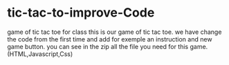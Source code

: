# tic-tac-to-improve-Code
game of tic tac toe for class 
this is our game of tic tac toe. we have change the code from the first time and add for exemple an instruction and new game button.
you can see in the zip all the file you need for this game.(HTML,Javascript,Css)
